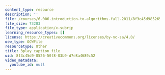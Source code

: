 ```yaml
---
content_type: resource
description: ''
file: /courses/6-006-introduction-to-algorithms-fall-2011/8f3c45d9852650f883b9d7e8a4689c52_5JxShDZ_ylo.vtt
file_size: 73203
file_type: application/x-subrip
learning_resource_types: []
license: https://creativecommons.org/licenses/by-nc-sa/4.0/
ocw_type: OCWFile
resourcetype: Other
title: 3play caption file
uid: 8f3c45d9-8526-50f8-83b9-d7e8a4689c52
video_metadata:
  youtube_id: null
---
```

